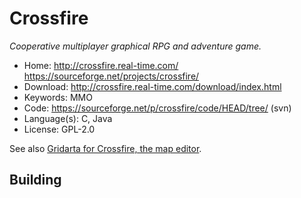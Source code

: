 # Crossfire

_Cooperative multiplayer graphical RPG and adventure game._

- Home: http://crossfire.real-time.com/ https://sourceforge.net/projects/crossfire/
- Download: http://crossfire.real-time.com/download/index.html
- Keywords: MMO
- Code: https://sourceforge.net/p/crossfire/code/HEAD/tree/ (svn)
- Language(s): C, Java
- License: GPL-2.0

See also [Gridarta for Crossfire, the map editor](https://sourceforge.net/projects/gridarta/).

## Building


